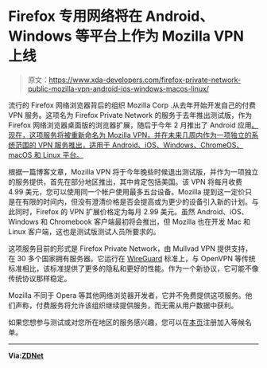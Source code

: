 # Firefox 专用网络将在 Android、Windows 等平台上作为 Mozilla VPN 上线

> 原文：<https://www.xda-developers.com/firefox-private-network-public-mozilla-vpn-android-ios-windows-macos-linux/>

流行的 Firefox 网络浏览器背后的组织 Mozilla Corp .从去年开始开发自己的付费 VPN 服务。这项名为 Firefox Private Network 的服务于去年推出测试版，作为 Firefox 网络浏览器桌面版的浏览器扩展，随后于今年 2 月推出了 Android 应用[。现在，这项服务将被重新命名为 Mozilla VPN，并在未来几周内作为一项独立的系统范围的 VPN 服务推出，适用于 Android、iOS、Windows、ChromeOS、macOS 和 Linux 平台。](https://www.xda-developers.com/firefox-releases-an-android-app-for-its-vpn-service/)

根据一篇博客文章，Mozilla VPN 将于今年晚些时候退出测试版，并作为一项独立的服务提供，首先在部分地区推出，其中肯定包括美国。该 VPN 将每月收费 4.99 美元，您可以使用同一个帐户使用最多五台设备。Mozilla 提到这一定价只是在有限的时间内，但没有澄清价格是否会提高或为更少的设备引入新的计划。与此同时，Firefox 的 VPN 扩展价格定为每月 2.99 美元。虽然 Android、iOS、Windows 和 Chromebook 客户端最初将会推出，但 Mozilla 也在开发 Mac 和 Linux 客户端，这也是测试版测试人员所要求的。

这项服务目前的形式是 Firefox Private Network，由 Mullvad VPN 提供支持，在 30 多个国家拥有服务器。它运行在 [WireGuard](https://www.xda-developers.com/wireguard-vpn-project-support-android-roms/) 标准上，与 OpenVPN 等传统标准相比，该标准提供了更多的隐私和更好的性能。作为一个新协议，它可能不像传统协议那样稳定。

Mozilla 不同于 Opera 等其他网络浏览器开发者，它并不免费提供这项服务。他们声称，付费服务将允许该组织继续提供服务，而无需从用户数据中获利。

如果您想参与测试或对您所在地区的服务感兴趣，您可以在[本页](https://fpn.firefox.com/vpn/invite)注册加入等候名单。

* * *

**Via:[ZDNet](https://www.zdnet.com/article/mozilla-to-launch-vpn-product-in-the-next-few-weeks/)**